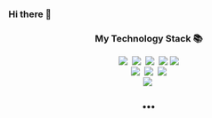 ### Hi there 👋

<!--
**lsj8367/lsj8367** is a ✨ _special_ ✨ repository because its `README.md` (this file) appears on your GitHub profile.

Here are some ideas to get you started:

- 🔭 I’m currently working on ...
- 🌱 I’m currently learning ...
- 👯 I’m looking to collaborate on ...
- 🤔 I’m looking for help with ...
- 💬 Ask me about ...
- 📫 How to reach me: ...
- 😄 Pronouns: ...
- ⚡ Fun fact: ...
-->
<h3 align="center">My Technology Stack 📚</h3>
<p align="center">
  <img src="https://img.shields.io/badge/-JAVA-orange"/>&nbsp
  <img src="https://img.shields.io/badge/-PYHTON-blue"/>&nbsp
  <img src="https://img.shields.io/badge/-JAVASCRIPT-yellow"/>&nbsp
  <img src="https://img.shields.io/badge/-MariaDB-navy"/>
  <img src="https://img.shields.io/badge/-R-blue"/>
  <br>
  <img src="https://img.shields.io/badge/-Django-blue"/>&nbsp
  <img src="https://img.shields.io/badge/-Spring Framework-orange"/>&nbsp
  <img src="https://img.shields.io/badge/-Html/css-green"/>
  <br>
  <img src="https://img.shields.io/badge/-Git-black"/>&nbsp
</p>

<h3 align="center">•••</h3>
